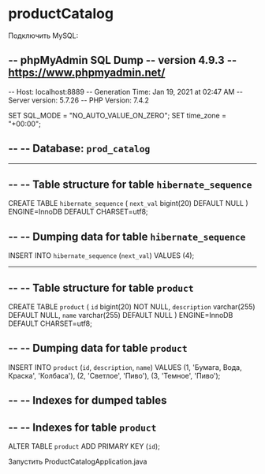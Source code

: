 # productCatalog


Подключить MySQL:

-- phpMyAdmin SQL Dump
-- version 4.9.3
-- https://www.phpmyadmin.net/
--
-- Host: localhost:8889
-- Generation Time: Jan 19, 2021 at 02:47 AM
-- Server version: 5.7.26
-- PHP Version: 7.4.2

SET SQL_MODE = "NO_AUTO_VALUE_ON_ZERO";
SET time_zone = "+00:00";

--
-- Database: `prod_catalog`
--

-- --------------------------------------------------------

--
-- Table structure for table `hibernate_sequence`
--

CREATE TABLE `hibernate_sequence` (
  `next_val` bigint(20) DEFAULT NULL
) ENGINE=InnoDB DEFAULT CHARSET=utf8;

--
-- Dumping data for table `hibernate_sequence`
--

INSERT INTO `hibernate_sequence` (`next_val`) VALUES
(4);

-- --------------------------------------------------------

--
-- Table structure for table `product`
--

CREATE TABLE `product` (
  `id` bigint(20) NOT NULL,
  `description` varchar(255) DEFAULT NULL,
  `name` varchar(255) DEFAULT NULL
) ENGINE=InnoDB DEFAULT CHARSET=utf8;

--
-- Dumping data for table `product`
--

INSERT INTO `product` (`id`, `description`, `name`) VALUES
(1, 'Бумага, Вода, Краска', 'Колбаса'),
(2, 'Светлое', 'Пиво'),
(3, 'Темное', 'Пиво');

--
-- Indexes for dumped tables
--

--
-- Indexes for table `product`
--
ALTER TABLE `product`
  ADD PRIMARY KEY (`id`);
  
  Запустить ProductCatalogApplication.java
